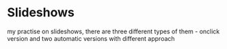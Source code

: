 # Slideshows
my practise on slideshows, there are three different types of them - onclick version and two automatic versions with different approach
